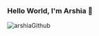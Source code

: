 
### Hello World, I'm Arshia 👋
<!--
**arshiacerd/arshiacerd** is a ✨ _special_ ✨ repository because its `README.md` (this file) appears on your GitHub profile.

Here are some ideas to get you started:

- 🔭 I’m currently working on my course- 🌱 
- 👯 I’m looking to collaborate on an open source
-
-
-->
![arshiaGithub](https://user-images.githubusercontent.com/62174601/137615136-f56a33ef-910a-4b7c-9349-4f47924c63dd.gif)
